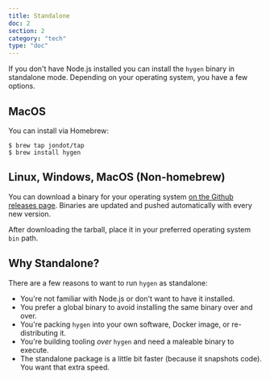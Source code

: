 ```yaml
---
title: Standalone
doc: 2
section: 2
category: "tech"
type: "doc"
---
```


If you don't have Node.js installed you can install the `hygen` binary in standalone mode. Depending on your operating system, you have a few options.

## MacOS

You can install via Homebrew:

```
$ brew tap jondot/tap
$ brew install hygen
```

## Linux, Windows, MacOS (Non-homebrew)

You can download a binary for your operating system [on the Github releases page](https://github.com/jondot/hygen/releases). Binaries are updated and pushed automatically with every new version.

After downloading the tarball, place it in your preferred operating system `bin` path.

## Why Standalone?

There are a few reasons to want to run `hygen` as standalone:

* You're not familiar with Node.js or don't want to have it installed.
* You prefer a global binary to avoid installing the same binary over and over.
* You're packing `hygen` into your own software, Docker image, or re-distributing it.
* You're building tooling _over_ `hygen` and need a maleable binary to execute.
* The standalone package is a little bit faster (because it snapshots code). You want that extra speed.
